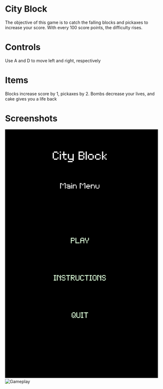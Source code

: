 # City Block
The objective of this game is to catch the falling blocks and pickaxes to increase your score. With every 100 score points, the difficulty rises.

# Controls
Use A and D to move left and right, respectively

# Items
Blocks increase score by 1, pickaxes by 2. Bombs decrease your lives, and cake gives you a life back



# Screenshots
![Main Menu](https://github.com/alee259/City-Block/blob/main/Screenshots/ss1.png)
![Gameplay](https://github.com/user-attachments/assets/d96a8aea-450b-4e79-9027-1439db5544e5)
